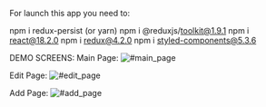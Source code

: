 For launch this app you need to:

npm i redux-persist (or yarn)
npm i @reduxjs/toolkit@1.9.1
npm i react@18.2.0
npm i redux@4.2.0
npm i styled-components@5.3.6

DEMO SCREENS:
Main Page:
![#main_page](https://user-images.githubusercontent.com/55142760/206323813-1f1e2dd9-a8f5-4346-8d67-673d65859da5.jpg)

Edit Page:
![#edit_page](https://user-images.githubusercontent.com/55142760/206323824-68166880-4792-46b6-8a7a-4e0c6309e193.jpg)

Add Page:
![#add_page](https://user-images.githubusercontent.com/55142760/206323854-56876c00-16bc-40c0-9cff-99f93eaa0281.jpg)
